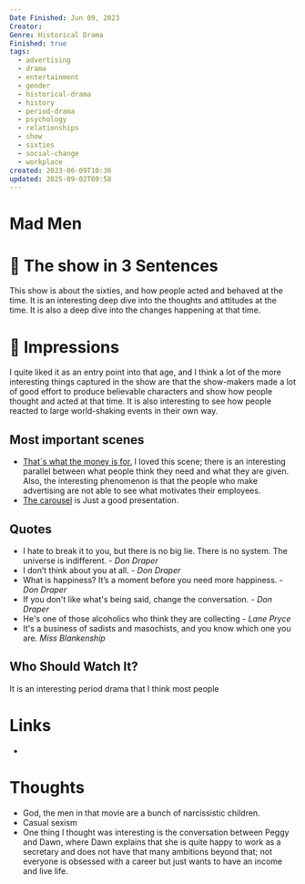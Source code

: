 ```yaml
---
Date Finished: Jun 09, 2023
Creator:
Genre: Historical Drama
Finished: true
tags:
  - advertising
  - drama
  - entertainment
  - gender
  - historical-drama
  - history
  - period-drama
  - psychology
  - relationships
  - show
  - sixties
  - social-change
  - workplace
created: 2023-06-09T10:36
updated: 2025-09-02T09:58
---
```

# Mad Men

# 🚀  The show in 3 Sentences
This show is about the sixties, and how people acted and behaved at the time. It is an interesting deep dive into the thoughts and attitudes at the time. It is also a deep dive into the changes happening at that time.

# 🎨 Impressions
I quite liked it as an entry point into that age, and I think a lot of the more interesting things captured in the show are that the show-makers made a lot of good effort to produce believable characters and show how people thought and acted at that time. It is also interesting to see how people reacted to large world-shaking events in their own way. 


## Most important scenes

- [That´s what the money is for.](https://www.youtube.com/watch?v=BnNV4_8izkI) I loved this scene; there is an interesting parallel between what people think they need and what they are given. Also, the interesting phenomenon is that the people who make advertising are not able to see what motivates their employees. 
- [The carousel](https://www.youtube.com/watch?v=suRDUFpsHus) is Just a good presentation.

## Quotes
- I hate to break it to you, but there is no big lie. There is no system. The universe is indifferent. - *Don Draper*
- I don’t think about you at all. - _Don Draper_
- What is happiness? It’s a moment before you need more happiness. -_Don Draper_
- If you don't like what's being said, change the conversation.  - *Don Draper*
- He's one of those alcoholics who think they are collecting - *Lane Pryce*
- It's a business of sadists and masochists, and you know which one you are. *Miss Blankenship*

## Who Should Watch It?
It is an interesting period drama that I think most people 

# Links
- 

# Thoughts
- God, the men in that movie are a bunch of narcissistic children. 
- Casual sexism 
- One thing I thought was interesting is the conversation between Peggy and Dawn, where Dawn explains that she is quite happy to work as a secretary and does not have that many ambitions beyond that; not everyone is obsessed with a career but just wants to have an income and live life.



